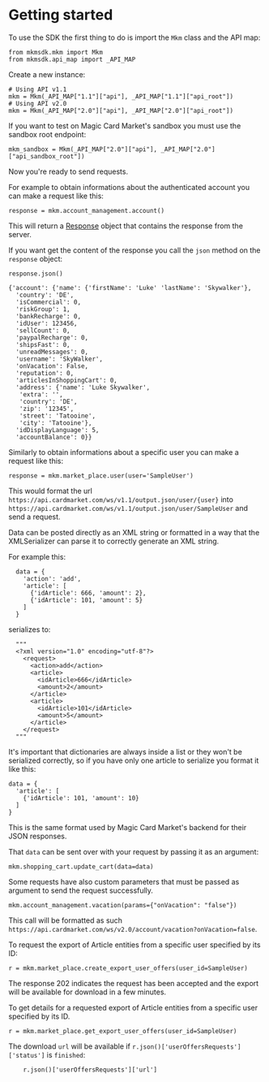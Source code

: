 # Getting started

To use the SDK the first thing to do is import the `Mkm` class and the API map:

    from mkmsdk.mkm import Mkm
    from mkmsdk.api_map import _API_MAP

Create a new instance:

    # Using API v1.1
    mkm = Mkm(_API_MAP["1.1"]["api"], _API_MAP["1.1"]["api_root"])
    # Using API v2.0
    mkm = Mkm(_API_MAP["2.0"]["api"], _API_MAP["2.0"]["api_root"])

If you want to test on Magic Card Market's sandbox you must use the sandbox root endpoint:

    mkm_sandbox = Mkm(_API_MAP["2.0"]["api"], _API_MAP["2.0"]["api_sandbox_root"])

Now you're ready to send requests.

For example to obtain informations about the authenticated account you can make a request like this:

    response = mkm.account_management.account()

This will return a [Response][1] object that contains the response from the server.

If you want get the content of the response you call the `json` method on the `response` object:

    response.json()

    {'account': {'name': {'firstName': 'Luke' 'lastName': 'Skywalker'},
      'country': 'DE',
      'isCommercial': 0,
      'riskGroup': 1,
      'bankRecharge': 0,
      'idUser': 123456,
      'sellCount': 0,
      'paypalRecharge': 0,
      'shipsFast': 0,
      'unreadMessages': 0,
      'username': 'SkyWalker',
      'onVacation': False,
      'reputation': 0,
      'articlesInShoppingCart': 0,
      'address': {'name': 'Luke Skywalker',
       'extra': '',
       'country': 'DE',
       'zip': '12345',
       'street': 'Tatooine',
       'city': 'Tatooine'},
      'idDisplayLanguage': 5,
      'accountBalance': 0}}

Similarly to obtain informations about a specific user you can make a request like this:

    response = mkm.market_place.user(user='SampleUser')

This would format the url `https://api.cardmarket.com/ws/v1.1/output.json/user/{user}` into `https://api.cardmarket.com/ws/v1.1/output.json/user/SampleUser` and send a request.

Data can be posted directly as an XML string or formatted in a way that the XMLSerializer can parse it to correctly generate an XML string.

For example this:

      data = {
        'action': 'add',
        'article': [
          {'idArticle': 666, 'amount': 2},
          {'idArticle': 101, 'amount': 5}
        ]
      }

serializes to:

      """
      <?xml version="1.0" encoding="utf-8"?>
        <request>
          <action>add</action>
          <article>
            <idArticle>666</idArticle>
            <amount>2</amount>
          </article>
          <article>
            <idArticle>101</idArticle>
            <amount>5</amount>
          </article>
        </request>
      """

It's important that dictionaries are always inside a list or they won't be serialized correctly, so if you have only one article to serialize you format it like this:

    data = {
      'article': [
        {'idArticle': 101, 'amount': 10}
      ]
    }

This is the same format used by Magic Card Market's backend for their JSON responses.

That `data` can be sent over with your request by passing it as an argument:

    mkm.shopping_cart.update_cart(data=data)


Some requests have also custom parameters that must be passed as argument to send the request successfully.

    mkm.account_management.vacation(params={"onVacation": "false"})

This call will be formatted as such `https://api.cardmarket.com/ws/v2.0/account/vacation?onVacation=false`.

To request the export of Article entities from a specific user specified by its ID:

    r = mkm.market_place.create_export_user_offers(user_id=SampleUser)

The response 202 indicates the request has been accepted and the export will be available for download in a few minutes.

To get details for a requested export of Article entities from a specific user specified by its ID.

    r = mkm.market_place.get_export_user_offers(user_id=SampleUser)

The download `url` will be available if `r.json()['userOffersRequests']['status']` is `finished`:

        r.json()['userOffersRequests']['url']
    
[1]: http://docs.python-requests.org/en/latest/api/?highlight=response#requests.Response
